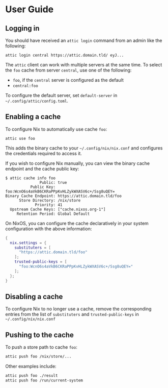 # User Guide

## Logging in

You should have received an `attic login` command from an admin like the following:

```
attic login central https://attic.domain.tld/ eyJ...
```

The `attic` client can work with multiple servers at the same time.
To select the `foo` cache from server `central`, use one of the following:

- `foo`, if the `central` server is configured as the default
- `central:foo`

To configure the default server, set `default-server` in `~/.config/attic/config.toml`.

## Enabling a cache

To configure Nix to automatically use cache `foo`:

```
attic use foo
```

This adds the binary cache to your `~/.config/nix/nix.conf` and configures the credentials required to access it.

If you wish to configure Nix manually, you can view the binary cache endpoint and the cache public key:

```console
$ attic cache info foo
               Public: true
           Public Key: foo:WcnO6s4aVkB6CKRaPPpKvHLZykWXASV6c+/Ssg8uQEY=
Binary Cache Endpoint: https://attic.domain.tld/foo
      Store Directory: /nix/store
             Priority: 41
  Upstream Cache Keys: ["cache.nixos.org-1"]
     Retention Period: Global Default
```

On NixOS, you can configure the cache declaratively in your system configuration with the above information:

```nix
{
  nix.settings = {
    substituters = [
      "https://attic.domain.tld/foo"
    ];
    trusted-public-keys = [
      "foo:WcnO6s4aVkB6CKRaPPpKvHLZykWXASV6c+/Ssg8uQEY="
    ];
  };
}
```

## Disabling a cache

To configure Nix to no longer use a cache, remove the corresponding entries from the list of `substituters` and `trusted-public-keys` in `~/.config/nix/nix.conf`

## Pushing to the cache

To push a store path to cache `foo`:

```bash
attic push foo /nix/store/...
```

Other examples include:

```bash
attic push foo ./result
attic push foo /run/current-system
```
